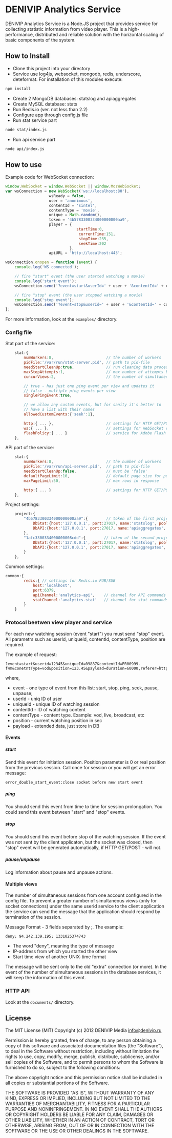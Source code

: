 # DENIVIP Analytics Service

DENIVIP Analytics Service is a Node.JS project that provides service for collecting statistic information from video player.
This is a high-performance, distributed and reliable solution with the horizontal scaling of basic components of the system.

## How to Install

* Clone this project into your directory
* Service use log4js, websocket, mongodb, redis, underscore, deteformat. For installation of this modules execute:

```bash
npm install
```
* Create 2 MongoDB databases: statslog and apiaggregates
* Create MySQL database: stats
* Run Redis.io (ver. not less than 2.2)
* Configure app through config.js file
* Run stat service part

```bash
node stat/index.js
```
* Run api service part

```bash
node api/index.js
```

## How to use

Example code for WebSocket connection:

```js
window.WebSocket = window.WebSocket || window.MozWebSocket;
var wsConnection = new WebSocket('ws://localhost:80'),
                   wsReady = false,
                   user = 'anonimous',
                   contentId = 'sintel',
                   contentType = 'movie',
                   unique = Math.random(),
                   token = '4b5783300334000000000aa9',
                   player = {
                               startTime:0,
                                currentTime:151,
                                stopTime:235,
                                seekTime:202
                            },
                   apiURL = 'http://localhost:443';

wsConnection.onopen = function (event) {
    console.log('WS connected');

    // fire "start" event (the user started watching a movie)
    console.log('start event');
    wsConnection.send('?event=start&userId=' + user + '&contentId=' + contentId + '&contentType=' + contentType + '&position=' + position + '&uniqueId=' + unique + '&token=' + token);

    // fire "stop" event (the user stopped watching a movie)
    console.log('stop event');
    wsConnection.send('?event=stop&userId=' + user + '&contentId=' + contentId + '&contentType=' + contentType + '&position=' + position + '&uniqueId=' + unique + '&token=' + token);
};
```
For more information, look at the `examples/` directory.

### Config file
Stat part of the service:
```js
    stat:{
        numWorkers:8,                       // the number of workers
        pidFile:'/var/run/stat-server.pid', // path to pid-file
        needStartCleanUp:true,              // run cleaning data procedure after service crash
        maxStopAttempts:1,                  // max number of attempts before forced stop
        cuncurViews:2,                      // the number of simultaneous viewing by one userId

        // true - has just one ping event per view and updates it
        // false - multiple ping events per view
        singlePingEvent:true,

        // we allow any custom events, but for sanity it's better to
        // have a list with their names
        allowedCustomEvents:{'seek':1},

        http:{ ... },                       // settings for HTTP GET/POST requests
        ws:{ ... },                         // settings for WebSocket requests
        flashPolicy:{ ... }                 // service for Adobe Flash Policy
    },
```
API part of the service:
```js
    stat:{
        numWorkers:8,                       // the number of workers
        pidFile:'/var/run/api-server.pid',  // path to pid-file
        needStartCleanUp:false,             // must be 'false'
        defaultPageLimit:10,                // default page size for portioned response (in rows)
        maxPageLimit:50,                    // max rows in response

        http:{ ... }                        // settings for HTTP GET/POST requests
    },
```

Project settings:
```js
    project:{
        "4b5783300334000000000aa9":{        // token of the first project
            DbStat:{host:'127.0.0.1', port:27017, name:'statslog', poolSize:10, autoReconnect:true},
            DbAPI:{host:'127.0.0.1', port:27017, name:'apiaggregates', poolSize:10, autoReconnect:true}
        },
        "1afc3300334000000008cdd":{        // token of the second project
            DbStat:{host:'127.0.0.1', port:27017, name:'statslog', poolSize:10, autoReconnect:true},
            DbAPI:{host:'127.0.0.1', port:27017, name:'apiaggregates', poolSize:10, autoReconnect:true}
        }
    },
```

Common settings:
```js
common:{
        redis:{ // settings for Redis.io PUB/SUB
            host:'localhost',
            port:6379,
            apiChannel:'analytics-api',    // channel for API commands
            statChannel:'analytics-stat'   // channel for stat commands
        }
    }
```


### Protocol beetwen view player and service

For each new watching session (event "start") you must send "stop" event.
All parametrs such as userId, uniqueId, contentId, contentType, position are required.

The example of request:
```
?event=start&userid=12345&uniqueId=09887&contentId=PR00999-f4m&conetntType=vod&position=123.45&payload=duration=60000,referer=http://domain.com/afadfadfasdf/23/34/444.f4m
```
where,
* event - one type of event from this list: start, stop, ping, seek, pause, unpause;
* userId - uniq ID of user
* uniqueId - unique ID of watching session
* contentId - ID of watching content
* contentType - content type. Example: vod, live, broadcast, etc
* position - current watching position in sec
* payload - extended data, just store in DB

#### Events

##### start
Send this event for initiation session. Position parameter is 0 or real position from the previous session. Call once for session or you will get an error message:

```
error_double_start_event:close socket before new start event
```
##### ping

You should send this event from time to time for session prolongation. You could send this event between "start" and "stop" events.

#####  stop
You should send this event before stop of the watching session. If the event was not sent by the client applicaton, but the socket was closed, then "stop" event will be generated automatically, if HTTP GET/POST - will not.

##### pause/unpause
Log information about pause and unpause actions.

#### Multiple views
The number of simultaneous sessions from one account configured in the config file. To prevent a greater number of simultaneous views (only for socket connections) under the same userid service to the client application the service can send the message that the application should respond by termination of the session. 

Message Format - 3 fields separated by ;. 
The example: 
```
deny; 94.242.139.195; 1331025374743
```
* The word "deny", meaning the type of message
* IP-address from which you started the other view
* Start time view of another UNIX-time format

The message will be sent only to the old "extra" connection (or more). 
In the event of the number of simultaneous sessions in the database services, it will keep the information of this event.

### HTTP API
Look at the `documents/` directory.

## License 

The MIT License (MIT)
Copyright (c) 2012 DENIVIP Media <info@denivip.ru>

Permission is hereby granted, free of charge, to any person obtaining a copy of this software and associated documentation files (the "Software"), to deal in the Software without restriction, including without limitation the rights to use, copy, modify, merge, publish, distribute, sublicense, and/or sell copies of the Software, and to permit persons to whom the Software is furnished to do so, subject to the following conditions:

The above copyright notice and this permission notice shall be included in all copies or substantial portions of the Software.

THE SOFTWARE IS PROVIDED "AS IS", WITHOUT WARRANTY OF ANY KIND, EXPRESS OR IMPLIED, INCLUDING BUT NOT LIMITED TO THE WARRANTIES OF MERCHANTABILITY, FITNESS FOR A PARTICULAR PURPOSE AND NONINFRINGEMENT. IN NO EVENT SHALL THE AUTHORS OR COPYRIGHT HOLDERS BE LIABLE FOR ANY CLAIM, DAMAGES OR OTHER LIABILITY, WHETHER IN AN ACTION OF CONTRACT, TORT OR OTHERWISE, ARISING FROM, OUT OF OR IN CONNECTION WITH THE SOFTWARE OR THE USE OR OTHER DEALINGS IN THE SOFTWARE.